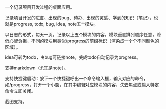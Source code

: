 一个记录项目开发过程的桌面应用。 

记录项目开发的进度、出现的bug、待办、出现的灵感、学到的知识（笔记），也就是progress, todo, bug, idea, note五个模块。 

以日志的形式，每天一页，记录以上五个模块的内容。模块垂直排列顺序任意，降低心智负担，不同的模块用类似/progress的前缀标识（渲染成一个个不同颜色的区域）。 

idea可转为todo，由bug可链接note，完成todo自动记录为progress。 

支持markdown（尤其是note）。

 支持快捷键启动：按下一个快捷键呼出一个命令输入框，输入对应的命令，如/progress，打开一个小窗，在其中编辑对应模块的内容，失去焦点或输入特定命令立即关闭。

 截图支持。